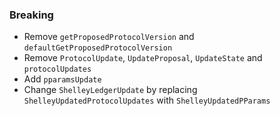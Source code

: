 <!--
A new scriv changelog fragment.

Uncomment the section that is right (remove the HTML comment wrapper).
-->

<!--
### Patch

- A bullet item for the Patch category.

-->
<!--
### Non-Breaking

- A bullet item for the Non-Breaking category.

-->

### Breaking

- Remove `getProposedProtocolVersion` and `defaultGetProposedProtocolVersion`
- Remove `ProtocolUpdate`, `UpdateProposal`, `UpdateState` and `protocolUpdates`
- Add `pparamsUpdate`
- Change `ShelleyLedgerUpdate` by replacing `ShelleyUpdatedProtocolUpdates` with `ShelleyUpdatedPParams`
